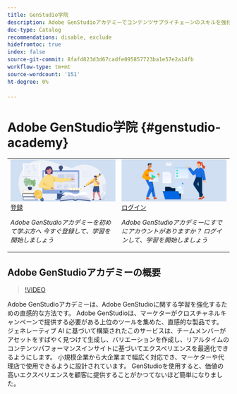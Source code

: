 ```yaml
---
title: GenStudio学院
description: Adobe GenStudioアカデミーでコンテンツサプライチェーンのスキルを強化
doc-type: Catalog
recommendations: disable, exclude
hidefromtoc: true
index: false
source-git-commit: 8fafd823d3d67cadfe095857723ba1e57e2a14fb
workflow-type: tm+mt
source-wordcount: '151'
ht-degree: 0%

---
```



# Adobe GenStudio学院 {#genstudio-academy}

<table>
<tr>
  <td>
    <a href="https://learningmanager.adobe.com/accountiplogin?ipId=16970&amp;accesskey=c4988oojirhb5">
      <img alt="Adobe GenStudioアカデミーに登録" src="/help/assets/card-create-assets.png" />
    </a>
    <div>
      <a href="https://learningmanager.adobe.com/accountiplogin?ipId=16970&amp;accesskey=c4988oojirhb5">
    登録
    </a>
    </div>
    <p>
    <em>Adobe GenStudioアカデミーを初めて学ぶ方へ 今すぐ登録して、学習を開始しましょう </em>
    <p>
  </td>
  <td>
    <a href="https://genstudioacademy.adobelearningmanager.com/">
    <img alt="Adobe GenStudioアカデミーにログインします" src="/help/assets/card-manage-content.png" />
    </a>
    <div>
    <a href="https://genstudioacademy.adobelearningmanager.com/">
    ログイン
    </a>
    </div>
    <p>
    <em>Adobe GenStudioアカデミーにすでにアカウントがありますか？ ログインして、学習を開始しましょう </em>
    </p>
  </td>
</tr>
</table>


## Adobe GenStudioアカデミーの概要

>[!VIDEO](https://video.tv.adobe.com/v/3434938?autoplay=true&end=replay)

Adobe GenStudioアカデミーは、Adobe GenStudioに関する学習を強化するための直感的な方法です。 Adobe GenStudioは、マーケターがクロスチャネルキャンペーンで提供する必要がある上位のツールを集めた、直感的な製品です。 ジェネレーティブ AI に基づいて構築されたこのサービスは、チームメンバーがアセットをすばやく見つけて生成し、バリエーションを作成し、リアルタイムのコンテンツパフォーマンスインサイトに基づいてエクスペリエンスを最適化できるようにします。 小規模企業から大企業まで幅広く対応でき、マーケターや代理店で使用できるように設計されています。 GenStudioを使用すると、価値の高いエクスペリエンスを顧客に提供することがかつてないほど簡単になりました。
